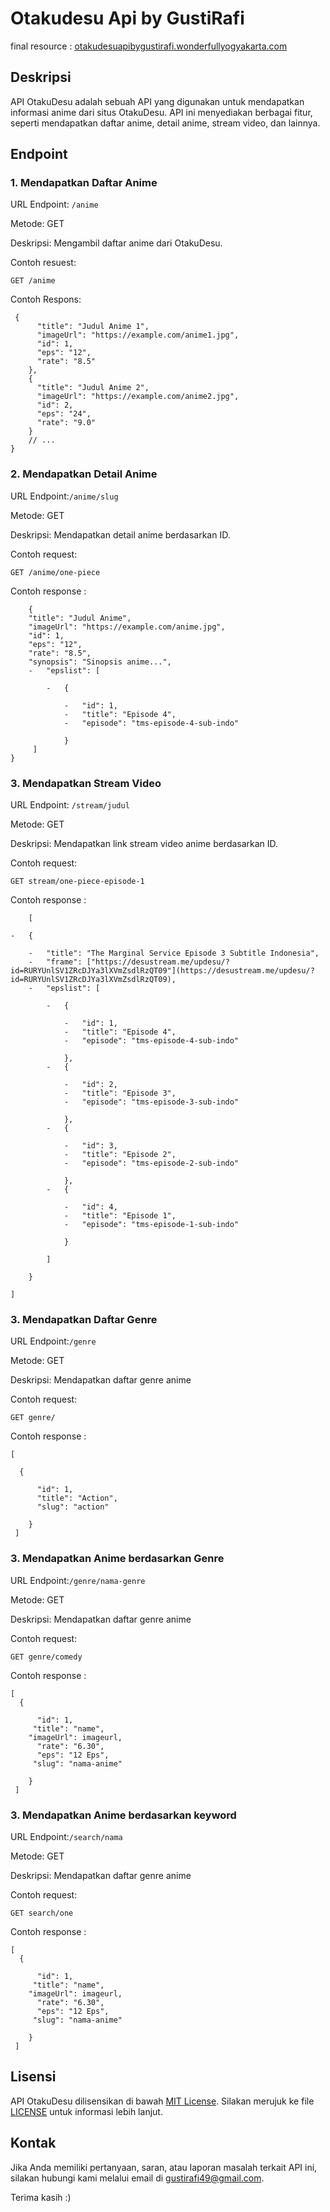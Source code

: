 # Otakudesu Api by GustiRafi

final resource : [otakudesuapibygustirafi.wonderfullyogyakarta.com](http://otakudesuapibygustirafi.wonderfullyogyakarta.com/anime)

## Deskripsi

API OtakuDesu adalah sebuah API yang digunakan untuk mendapatkan informasi anime dari situs OtakuDesu. API ini menyediakan berbagai fitur, seperti mendapatkan daftar anime, detail anime, stream video, dan lainnya.




## Endpoint


### 1. Mendapatkan Daftar Anime

URL Endpoint: `/anime`

Metode: GET

Deskripsi: Mengambil daftar anime dari OtakuDesu.

Contoh resuest:

    GET /anime

Contoh Respons:
   

     {
          "title": "Judul Anime 1",
          "imageUrl": "https://example.com/anime1.jpg",
          "id": 1,
          "eps": "12",
          "rate": "8.5"
        },
        {
          "title": "Judul Anime 2",
          "imageUrl": "https://example.com/anime2.jpg",
          "id": 2,
          "eps": "24",
          "rate": "9.0"
        }
        // ...
    }


### 2. Mendapatkan Detail Anime

URL Endpoint:`/anime/slug`

Metode: GET

Deskripsi: Mendapatkan detail anime berdasarkan ID.

Contoh request:

    GET /anime/one-piece

Contoh response :

        {
        "title": "Judul Anime",
        "imageUrl": "https://example.com/anime.jpg",
        "id": 1,
        "eps": "12",
        "rate": "8.5",
        "synopsis": "Sinopsis anime...",
        -   "epslist": [
            
            -   {
                
                -   "id": 1,
                -   "title": "Episode 4",
                -   "episode": "tms-episode-4-sub-indo"
                
                }
         ]
    }

### 3. Mendapatkan Stream Video

URL Endpoint: `/stream/judul`

Metode: GET

Deskripsi: Mendapatkan link stream video anime berdasarkan ID.

Contoh request:

    GET stream/one-piece-episode-1

Contoh response :

 

        [
    
    -   {
        
        -   "title": "The Marginal Service Episode 3 Subtitle Indonesia",
        -   "frame": ["https://desustream.me/updesu/?id=RURYUnlSV1ZRcDJYa3lXVmZsdlRzQT09"](https://desustream.me/updesu/?id=RURYUnlSV1ZRcDJYa3lXVmZsdlRzQT09),
        -   "epslist": [
            
            -   {
                
                -   "id": 1,
                -   "title": "Episode 4",
                -   "episode": "tms-episode-4-sub-indo"
                
                },
            -   {
                
                -   "id": 2,
                -   "title": "Episode 3",
                -   "episode": "tms-episode-3-sub-indo"
                
                },
            -   {
                
                -   "id": 3,
                -   "title": "Episode 2",
                -   "episode": "tms-episode-2-sub-indo"
                
                },
            -   {
                
                -   "id": 4,
                -   "title": "Episode 1",
                -   "episode": "tms-episode-1-sub-indo"
                
                }
            
            ]
        
        }
    
    ]

### 3. Mendapatkan Daftar Genre

URL Endpoint:`/genre`

Metode: GET

Deskripsi: Mendapatkan daftar genre anime

Contoh request:

    GET genre/

Contoh response :

    [
    
      {
        
          "id": 1,
          "title": "Action",
          "slug": "action"
        
        }
     ]


### 3. Mendapatkan Anime berdasarkan Genre

URL Endpoint:`/genre/nama-genre`

Metode: GET

Deskripsi: Mendapatkan daftar genre anime

Contoh request:

    GET genre/comedy

Contoh response :

    [
      {
        
          "id": 1,
         "title": "name",
        "imageUrl": imageurl,
          "rate": "6.30",
          "eps": "12 Eps",
         "slug": "nama-anime"
        
        }
     ]

### 3. Mendapatkan Anime berdasarkan keyword

URL Endpoint:`/search/nama`

Metode: GET

Deskripsi: Mendapatkan daftar genre anime

Contoh request:

    GET search/one

Contoh response :

    [
      {
        
          "id": 1,
         "title": "name",
        "imageUrl": imageurl,
          "rate": "6.30",
          "eps": "12 Eps",
         "slug": "nama-anime"
        
        }
     ]


## Lisensi

API OtakuDesu dilisensikan di bawah [MIT License](https://opensource.org/licenses/MIT). Silakan merujuk ke file [LICENSE](https://chat.openai.com/c/LICENSE) untuk informasi lebih lanjut.



## Kontak

Jika Anda memiliki pertanyaan, saran, atau laporan masalah terkait API ini, silakan hubungi kami melalui email di [gustirafi49@gmail.com](mailto:gustirafi49@gmail.com).

Terima kasih  :)